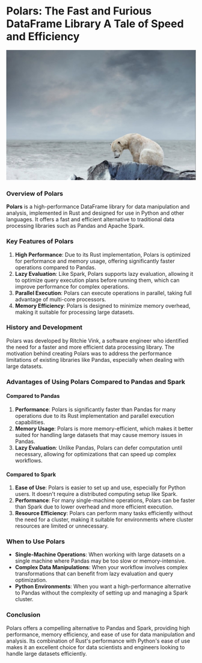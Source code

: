 # Polars: The Fast and Furious DataFrame Library A Tale of Speed and Efficiency

![Polars Logo](https://github.com/mrme77/Polars-The-Fast-and-Furious-DataFrame-Library---A-Tale-of-Speed-and-Efficiency-/blob/main/bear.jpg)

### Overview of Polars

**Polars** is a high-performance DataFrame library for data manipulation and analysis, implemented in Rust and designed for use in Python and other languages. It offers a fast and efficient alternative to traditional data processing libraries such as Pandas and Apache Spark.

### Key Features of Polars

1. **High Performance**: Due to its Rust implementation, Polars is optimized for performance and memory usage, offering significantly faster operations compared to Pandas.
2. **Lazy Evaluation**: Like Spark, Polars supports lazy evaluation, allowing it to optimize query execution plans before running them, which can improve performance for complex operations.
3. **Parallel Execution**: Polars can execute operations in parallel, taking full advantage of multi-core processors.
4. **Memory Efficiency**: Polars is designed to minimize memory overhead, making it suitable for processing large datasets.

### History and Development

Polars was developed by Ritchie Vink, a software engineer who identified the need for a faster and more efficient data processing library. The motivation behind creating Polars was to address the performance limitations of existing libraries like Pandas, especially when dealing with large datasets.

### Advantages of Using Polars Compared to Pandas and Spark

#### Compared to Pandas

1. **Performance**: Polars is significantly faster than Pandas for many operations due to its Rust implementation and parallel execution capabilities.
2. **Memory Usage**: Polars is more memory-efficient, which makes it better suited for handling large datasets that may cause memory issues in Pandas.
3. **Lazy Evaluation**: Unlike Pandas, Polars can defer computation until necessary, allowing for optimizations that can speed up complex workflows.

#### Compared to Spark

1. **Ease of Use**: Polars is easier to set up and use, especially for Python users. It doesn't require a distributed computing setup like Spark.
2. **Performance**: For many single-machine operations, Polars can be faster than Spark due to lower overhead and more efficient execution.
3. **Resource Efficiency**: Polars can perform many tasks efficiently without the need for a cluster, making it suitable for environments where cluster resources are limited or unnecessary.

### When to Use Polars

- **Single-Machine Operations**: When working with large datasets on a single machine where Pandas may be too slow or memory-intensive.
- **Complex Data Manipulations**: When your workflow involves complex transformations that can benefit from lazy evaluation and query optimization.
- **Python Environments**: When you want a high-performance alternative to Pandas without the complexity of setting up and managing a Spark cluster.

### Conclusion

Polars offers a compelling alternative to Pandas and Spark, providing high performance, memory efficiency, and ease of use for data manipulation and analysis. Its combination of Rust's performance with Python's ease of use makes it an excellent choice for data scientists and engineers looking to handle large datasets efficiently.
